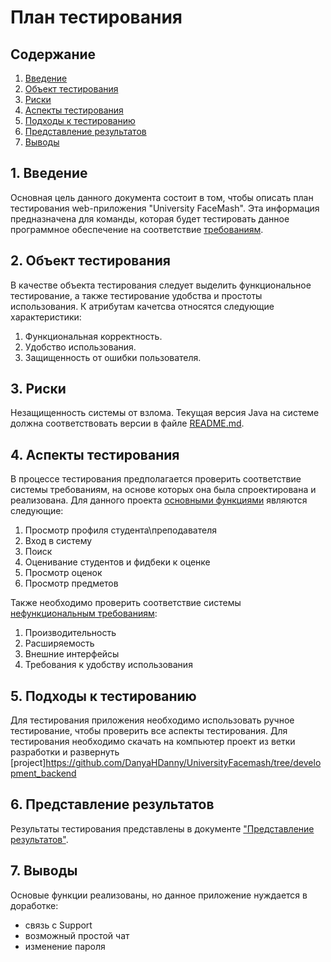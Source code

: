 # План тестирования  
## Содержание    

1. [Введение](#par1) 
2. [Объект тестирования](#par2)
3. [Риски](#par3)
4. [Аспекты тестирования](#par4)
5. [Подходы к тестированию](#par5)
6. [Представление результатов](#par6)
7. [Выводы](#par7)

## <a name="par1">1. Введение</a>
Основная цель данного документа состоит в том, чтобы описать план тестирования web-приложения "University FaceMash". 
Эта информация предназначена для команды, которая будет тестировать данное программное обеспечение на соответствие [требованиям](../docs/SRS.md).

## <a name="par2">2. Объект тестирования</a>
В качестве объекта тестирования следует выделить функциональное тестирование, а также тестирование удобства и простоты использования. 
К атрибутам качетсва относятся следующие характеристики:
1. Функциональная корректность.
2. Удобство использования.
3. Защищенность от ошибки пользователя.

## <a name="par3">3. Риски</a>
Незащищенность системы от взлома. Текущая версия
Java на системе должна соответствовать версии в файле [README.md](../README.md).

## <a name="par4">4. Аспекты тестирования</a>
В процессе тестирования предполагается проверить соответствие системы требованиям, на основе которых она была спроектирована и 
реализована. Для данного проекта [основными функциями](../docs/SRS.md) являются следующие:
1. Просмотр профиля студента\преподавателя
2. Вход в систему
3. Поиск
4. Оценивание студентов и фидбеки к оценке
5. Просмотр оценок
6. Просмотр предметов
      
Также необходимо проверить соответствие системы [нефункциональным требованиям](../docs/SRS.md):  
1. Производительность
2. Расширяемость
3. Внешние интерфейсы
4. Требования к удобству использования

## <a name="par5">5. Подходы к тестированию</a>
Для тестирования приложения необходимо использовать ручное тестирование, чтобы проверить все аспекты тестирования. 
Для тестирования необходимо скачать на компьютер проект из ветки разработки и развернуть [project]https://github.com/DanyaHDanny/UniversityFacemash/tree/development_backend

## <a name="par6">6. Представление результатов</a>
Результаты тестирования представлены в документе ["Представление результатов"](TestResult.md).
## <a name="par7">7. Выводы</a>
Основые функции реализованы, но данное приложение нуждается в доработке: 
* связь с Support
* возможный простой чат
* изменение пароля
